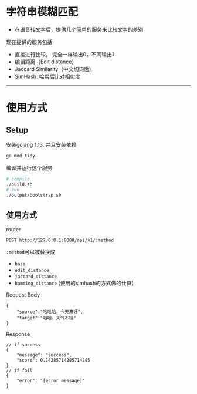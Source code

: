 # 字符串模糊匹配
* 在语音转文字后，提供几个简单的服务来比较文字的差别

现在提供的服务包括
* 直接进行比较， 完全一样输出0，不同输出1
* 编辑距离（Edit distance）
* Jaccard Similarity（中文切词后）
* SimHash: 哈希后比对相似度

---
# 使用方式
## Setup
安装golang 1.13, 并且安装依赖
```bash
go mod tidy
```
编译并运行这个服务
```bash
# compile
./build.sh 
# run
./output/bootstrap.sh 
```

## 使用方式
router

`POST http://127.0.0.1:8080/api/v1/:method`

`:method`可以被替换成
* `base`
* `edit_distance`
* `jaccard_distance`
* `hamming_distance` (使用的simhash的方式做的计算)

Request Body
```
{
    "source":"哈哈哈，今天真好",
    "target":"哈哈，天气不错"
}
```
Response
```
// if success
{
    "message": "success",
    "score": 0.14285714285714285
}
// if fail
{
    "error": "[error message]"
}
```
